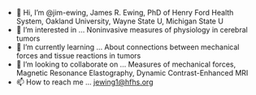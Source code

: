 - 👋 Hi, I’m @jim-ewing, James R. Ewing, PhD of Henry Ford Health System, Oakland University, Wayne State U, Michigan State U
- 👀 I’m interested in ... Noninvasive measures of physiology in cerebral tumors
- 🌱 I’m currently learning ... About connections between mechanical forces and tissue reactions in tumors
- 💞️ I’m looking to collaborate on ... Measures of mechanical forces, Magnetic Resonance Elastography, Dynamic Contrast-Enhanced MRI
- 📫 How to reach me ...  jewing1@hfhs.org

<!---
jim-ewing/jim-ewing is a ✨ special ✨ repository because its `README.md` (this file) appears on your GitHub profile.
You can click the Preview link to take a look at your changes.
--->
